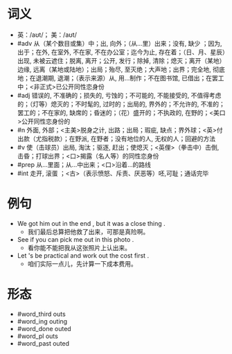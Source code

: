 # 词义
- 英：/aʊt/； 美：/aʊt/
- #adv 从（某个数目或集）中；出, 向外；（从…里）出来；没有, 缺少 ；因为, 出于；在外, 在室外, 不在家, 不在办公室；迄今为止, 存在着；（日、月、星辰）出现, 未被云遮住；脱离, 离开；公开, 发行；除掉, 清除；熄灭；离开（某地）边缘, 远离（某地或陆地）；出局；殆尽, 至灭绝；大声地；出界；完全地, 彻底地；在退潮期, 退潮；（表示来源）从, 用…制作；不在图书馆, 已借出；在罢工中；<非正式>已公开同性恋身份
- #adj 错误的, 不准确的；损失的, 亏蚀的；不可能的, 不能接受的, 不值得考虑的；（灯等）熄灭的；不时髦的, 过时的；出局的, 界外的；不允许的, 不准的；罢工的；不在家的, 缺席的；昏迷的；（花）盛开的；不执政的, 在野的；<美口>公开同性恋身份的
- #n 外面, 外部；<主美>脱身之计, 出路；出局；瑕疵, 缺点；界外球；<英>付出款（尤指税款）；在野派, 在野者；没有地位的人, 无权的人；回避的方法
- #v 使（击球员）出局, 淘汰；驱逐, 赶出；使熄灭；<英俚>（拳击中）击倒, 击昏；打球出界；<口>揭露（名人等）的同性恋身份
- #prep 从…里面；从…中出来；<口>沿着…的路线
- #int 走开, 滚蛋 ；<古>（表示愤怒、斥责、厌恶等）呸,可耻；通话完毕
# 例句
- We got him out in the end , but it was a close thing .
	- 我们最后总算把他救了出来，可那是真险啊。
- See if you can pick me out in this photo .
	- 看你能不能把我从这张照片上认出来。
- Let 's be practical and work out the cost first .
	- 咱们实际一点儿，先计算一下成本费用。
# 形态
- #word_third outs
- #word_ing outing
- #word_done outed
- #word_pl outs
- #word_past outed
